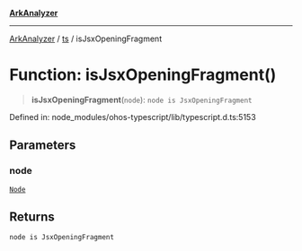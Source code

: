 [**ArkAnalyzer**](../../../../README.md)

***

[ArkAnalyzer](../../../../globals.md) / [ts](../README.md) / isJsxOpeningFragment

# Function: isJsxOpeningFragment()

> **isJsxOpeningFragment**(`node`): `node is JsxOpeningFragment`

Defined in: node\_modules/ohos-typescript/lib/typescript.d.ts:5153

## Parameters

### node

[`Node`](../interfaces/Node.md)

## Returns

`node is JsxOpeningFragment`
